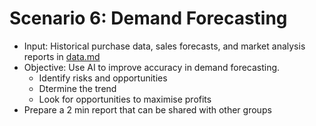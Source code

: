 # Scenario 6: Demand Forecasting
- Input: Historical purchase data, sales forecasts, and market analysis reports in [data.md](data.md)
- Objective: Use AI to improve accuracy in demand forecasting.
  - Identify risks and opportunities
  - Dtermine the trend
  - Look for opportunities to maximise profits
- Prepare a 2 min report that can be shared with other groups
